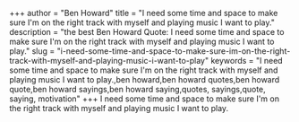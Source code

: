+++
author = "Ben Howard"
title = "I need some time and space to make sure I'm on the right track with myself and playing music I want to play."
description = "the best Ben Howard Quote: I need some time and space to make sure I'm on the right track with myself and playing music I want to play."
slug = "i-need-some-time-and-space-to-make-sure-im-on-the-right-track-with-myself-and-playing-music-i-want-to-play"
keywords = "I need some time and space to make sure I'm on the right track with myself and playing music I want to play.,ben howard,ben howard quotes,ben howard quote,ben howard sayings,ben howard saying,quotes, sayings,quote, saying, motivation"
+++
I need some time and space to make sure I'm on the right track with myself and playing music I want to play.

